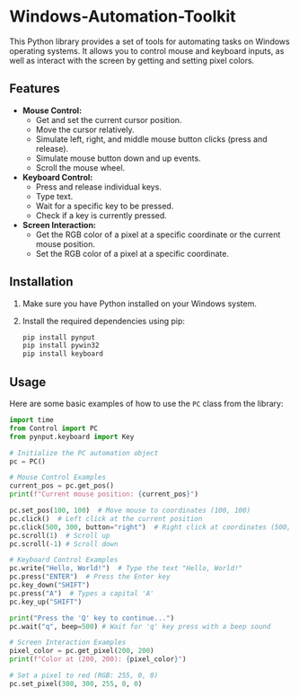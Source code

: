 # Windows-Automation-Toolkit

This Python library provides a set of tools for automating tasks on Windows operating systems. It allows you to control mouse and keyboard inputs, as well as interact with the screen by getting and setting pixel colors.

## Features

* **Mouse Control:**
    * Get and set the current cursor position.
    * Move the cursor relatively.
    * Simulate left, right, and middle mouse button clicks (press and release).
    * Simulate mouse button down and up events.
    * Scroll the mouse wheel.
* **Keyboard Control:**
    * Press and release individual keys.
    * Type text.
    * Wait for a specific key to be pressed.
    * Check if a key is currently pressed.
* **Screen Interaction:**
    * Get the RGB color of a pixel at a specific coordinate or the current mouse position.
    * Set the RGB color of a pixel at a specific coordinate.

## Installation

1.  Make sure you have Python installed on your Windows system.
2.  Install the required dependencies using pip:

    ```bash
    pip install pynput
    pip install pywin32
    pip install keyboard
    ```

## Usage

Here are some basic examples of how to use the `PC` class from the library:

```python
import time
from Control import PC
from pynput.keyboard import Key

# Initialize the PC automation object
pc = PC()

# Mouse Control Examples
current_pos = pc.get_pos()
print(f"Current mouse position: {current_pos}")

pc.set_pos(100, 100)  # Move mouse to coordinates (100, 100)
pc.click()  # Left click at the current position
pc.click(500, 300, button="right")  # Right click at coordinates (500, 300)
pc.scroll(1)  # Scroll up
pc.scroll(-1) # Scroll down

# Keyboard Control Examples
pc.write("Hello, World!")  # Type the text "Hello, World!"
pc.press("ENTER")  # Press the Enter key
pc.key_down("SHIFT")
pc.press("A")  # Types a capital 'A'
pc.key_up("SHIFT")

print("Press the 'Q' key to continue...")
pc.wait("q", beep=500) # Wait for 'q' key press with a beep sound

# Screen Interaction Examples
pixel_color = pc.get_pixel(200, 200)
print(f"Color at (200, 200): {pixel_color}")

# Set a pixel to red (RGB: 255, 0, 0)
pc.set_pixel(300, 300, 255, 0, 0)
